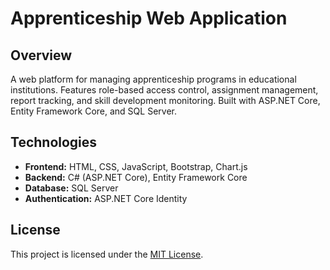# Apprenticeship Web Application

## Overview

A web platform for managing apprenticeship programs in educational institutions. Features role-based access control, assignment management, report tracking, and skill development monitoring. Built with ASP.NET Core, Entity Framework Core, and SQL Server.

## Technologies

- **Frontend:** HTML, CSS, JavaScript, Bootstrap, Chart.js
- **Backend:** C# (ASP.NET Core), Entity Framework Core
- **Database:** SQL Server
- **Authentication:** ASP.NET Core Identity

## License

This project is licensed under the [MIT License](link-to-license-file).
